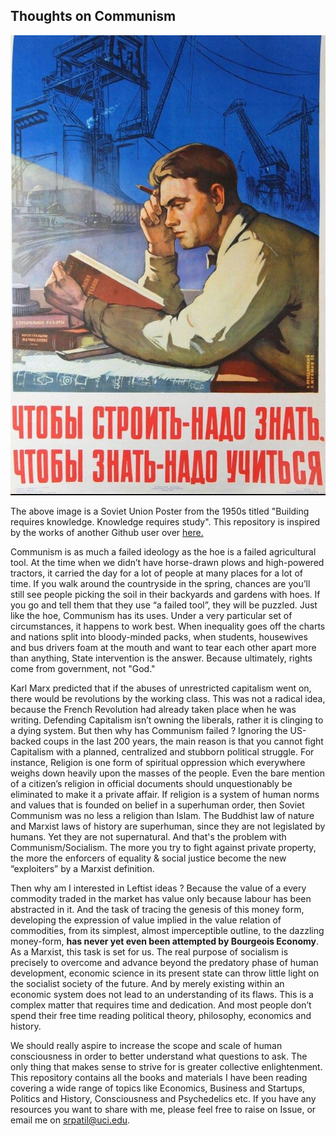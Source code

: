 ## Thoughts on Communism

![alt text](./images/knowledge.jpg)

The above image is a Soviet Union Poster from the 1950s titled "Building requires knowledge. Knowledge requires study". This repository is inspired by the works of another Github user over [here.](https://github.com/r57zone/Thoughts-on-Communism/blob/master/Thoughts%20on%20Communism.md)

Communism is as much a failed ideology as the hoe is a failed agricultural tool. At the time when we didn’t have horse-drawn plows and high-powered tractors, it carried the day for a lot of people at many places for a lot of time.  If you walk around the countryside in the spring, chances are you’ll still see people picking the soil in their backyards and gardens with hoes. If you go and tell them that they use “a failed tool”, they will be puzzled. Just like the hoe, Communism has its uses. Under a very particular set of circumstances, it happens to work best. When inequality goes off the charts and nations split into bloody-minded packs, when students, housewives and bus drivers foam at the mouth and want to tear each other apart more than anything, State intervention is the answer. Because ultimately, rights come from government, not "God." 

Karl Marx predicted that if the abuses of unrestricted capitalism went on, there would be revolutions by the working class. This was not a radical idea, because the French Revolution had already taken place when he was writing. Defending Capitalism isn’t owning the liberals, rather it is clinging to a dying system. But then why has Communism failed ? Ignoring the US-backed coups in the last 200 years, the main reason is that you  cannot fight Capitalism with a planned, centralized and stubborn political struggle.  For instance, Religion is one form of spiritual oppression which everywhere weighs down heavily upon the masses of the people. Even the bare mention of a citizen’s religion in official documents should unquestionably be eliminated to make it a private affair. If religion is a system of human norms and values that is founded on belief in a superhuman order, then Soviet Communism was no less a religion than Islam. The Buddhist law of nature and Marxist laws of history are superhuman, since they are not legislated by humans. Yet they are not supernatural. And that's the problem with Communism/Socialism. The more you try to fight against private property, the more the enforcers of equality & social justice become the new “exploiters” by a Marxist definition.

Then why am I interested in Leftist ideas ? Because the value of a every commodity traded in the market has value only because labour has been abstracted in it. And the task of tracing the genesis of this money form, developing the expression of value implied in the value relation of commodities, from its simplest, almost imperceptible outline, to the dazzling money-form, **has never yet even been attempted by Bourgeois Economy**. As a Marxist, this task is set for us. The real purpose of socialism is precisely to overcome and advance beyond the predatory phase of human development, economic science in its present state can throw little light on the socialist society of the future. And by merely existing within an economic system does not lead to an understanding of its flaws. This is a complex matter that requires time and dedication. And most people don’t spend their free time reading political theory, philosophy, economics and history.

We should really aspire to increase the scope and scale of human consciousness in order to better understand what questions to ask. The only thing that makes sense to strive for is greater collective enlightenment. This repository contains all the books and materials I have been reading covering a wide range of topics like Economics, Business and Startups, Politics and History, Consciousness and Psychedelics etc. If you have any resources you want to share with me, please feel free to raise on Issue, or email me on srpatil@uci.edu.



